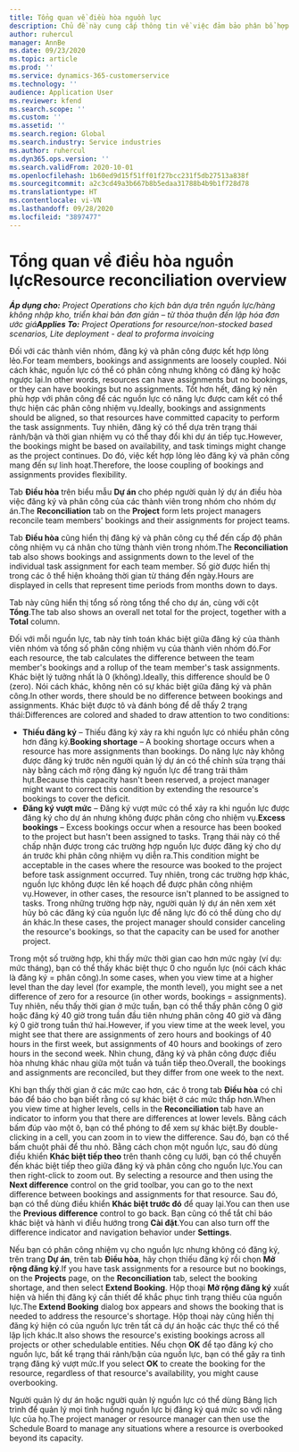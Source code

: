 ```yaml
---
title: Tổng quan về điều hòa nguồn lực
description: Chủ đề này cung cấp thông tin về việc đảm bảo phân bổ hợp lý trong việc đăng ký và phân công nguồn lực cho dự án.
author: ruhercul
manager: AnnBe
ms.date: 09/23/2020
ms.topic: article
ms.prod: ''
ms.service: dynamics-365-customerservice
ms.technology: ''
audience: Application User
ms.reviewer: kfend
ms.search.scope: ''
ms.custom: ''
ms.assetid: ''
ms.search.region: Global
ms.search.industry: Service industries
ms.author: ruhercul
ms.dyn365.ops.version: ''
ms.search.validFrom: 2020-10-01
ms.openlocfilehash: 1b60ed9d15f51ff01f27bcc231f5db27513a838f
ms.sourcegitcommit: a2c3cd49a3b667b8b5edaa31788b4b9b1f728d78
ms.translationtype: HT
ms.contentlocale: vi-VN
ms.lasthandoff: 09/28/2020
ms.locfileid: "3897477"
---
```

# <a name="resource-reconciliation-overview"></a><span data-ttu-id="7fc4c-103">Tổng quan về điều hòa nguồn lực</span><span class="sxs-lookup"><span data-stu-id="7fc4c-103">Resource reconciliation overview</span></span>

<span data-ttu-id="7fc4c-104">_**Áp dụng cho:** Project Operations cho kịch bản dựa trên nguồn lực/hàng không nhập kho, triển khai bản đơn giản – từ thỏa thuận đến lập hóa đơn ước giá_</span><span class="sxs-lookup"><span data-stu-id="7fc4c-104">_**Applies To:** Project Operations for resource/non-stocked based scenarios, Lite deployment - deal to proforma invoicing_</span></span>

<span data-ttu-id="7fc4c-105">Đối với các thành viên nhóm, đăng ký và phân công được kết hợp lỏng lẻo.</span><span class="sxs-lookup"><span data-stu-id="7fc4c-105">For team members, bookings and assignments are loosely coupled.</span></span> <span data-ttu-id="7fc4c-106">Nói cách khác, nguồn lực có thể có phân công nhưng không có đăng ký hoặc ngược lại.</span><span class="sxs-lookup"><span data-stu-id="7fc4c-106">In other words, resources can have assignments but no bookings, or they can have bookings but no assignments.</span></span> <span data-ttu-id="7fc4c-107">Tốt hơn hết, đăng ký nên phù hợp với phân công để các nguồn lực có năng lực được cam kết có thể thực hiện các phân công nhiệm vụ.</span><span class="sxs-lookup"><span data-stu-id="7fc4c-107">Ideally, bookings and assignments should be aligned, so that resources have committed capacity to perform the task assignments.</span></span> <span data-ttu-id="7fc4c-108">Tuy nhiên, đăng ký có thể dựa trên trạng thái rảnh/bận và thời gian nhiệm vụ có thể thay đổi khi dự án tiếp tục.</span><span class="sxs-lookup"><span data-stu-id="7fc4c-108">However, the bookings might be based on availability, and task timings might change as the project continues.</span></span> <span data-ttu-id="7fc4c-109">Do đó, việc kết hợp lỏng lẻo đăng ký và phân công mang đến sự linh hoạt.</span><span class="sxs-lookup"><span data-stu-id="7fc4c-109">Therefore, the loose coupling of bookings and assignments provides flexibility.</span></span>

<span data-ttu-id="7fc4c-110">Tab **Điều hòa** trên biểu mẫu **Dự án** cho phép người quản lý dự án điều hòa việc đăng ký và phân công của các thành viên trong nhóm cho nhóm dự án.</span><span class="sxs-lookup"><span data-stu-id="7fc4c-110">The **Reconciliation** tab on the **Project** form lets project managers reconcile team members' bookings and their assignments for project teams.</span></span>

<span data-ttu-id="7fc4c-111">Tab **Điều hòa** cũng hiển thị đăng ký và phân công cụ thể đến cấp độ phân công nhiệm vụ cá nhân cho từng thành viên trong nhóm.</span><span class="sxs-lookup"><span data-stu-id="7fc4c-111">The **Reconciliation** tab also shows bookings and assignments down to the level of the individual task assignment for each team member.</span></span> <span data-ttu-id="7fc4c-112">Số giờ được hiển thị trong các ô thể hiện khoảng thời gian từ tháng đến ngày.</span><span class="sxs-lookup"><span data-stu-id="7fc4c-112">Hours are displayed in cells that represent time periods from months down to days.</span></span>

<span data-ttu-id="7fc4c-113">Tab này cũng hiển thị tổng số ròng tổng thể cho dự án, cùng với cột **Tổng**.</span><span class="sxs-lookup"><span data-stu-id="7fc4c-113">The tab also shows an overall net total for the project, together with a **Total** column.</span></span>

<span data-ttu-id="7fc4c-114">Đối với mỗi nguồn lực, tab này tính toán khác biệt giữa đăng ký của thành viên nhóm và tổng số phân công nhiệm vụ của thành viên nhóm đó.</span><span class="sxs-lookup"><span data-stu-id="7fc4c-114">For each resource, the tab calculates the difference between the team member's bookings and a rollup of the team member's task assignments.</span></span> <span data-ttu-id="7fc4c-115">Khác biệt lý tưởng nhất là 0 (không).</span><span class="sxs-lookup"><span data-stu-id="7fc4c-115">Ideally, this difference should be 0 (zero).</span></span> <span data-ttu-id="7fc4c-116">Nói cách khác, không nên có sự khác biệt giữa đăng ký và phân công.</span><span class="sxs-lookup"><span data-stu-id="7fc4c-116">In other words, there should be no difference between bookings and assignments.</span></span> <span data-ttu-id="7fc4c-117">Khác biệt được tô và đánh bóng để dễ thấy 2 trạng thái:</span><span class="sxs-lookup"><span data-stu-id="7fc4c-117">Differences are colored and shaded to draw attention to two conditions:</span></span>

- <span data-ttu-id="7fc4c-118">**Thiếu đăng ký** – Thiếu đăng ký xảy ra khi nguồn lực có nhiều phân công hơn đăng ký.</span><span class="sxs-lookup"><span data-stu-id="7fc4c-118">**Booking shortage** – A booking shortage occurs when a resource has more assignments than bookings.</span></span> <span data-ttu-id="7fc4c-119">Do năng lực này không được đăng ký trước nên người quản lý dự án có thể chỉnh sửa trạng thái này bằng cách mở rộng đăng ký nguồn lực để trang trải thâm hụt.</span><span class="sxs-lookup"><span data-stu-id="7fc4c-119">Because this capacity hasn't been reserved, a project manager might want to correct this condition by extending the resource's bookings to cover the deficit.</span></span>
- <span data-ttu-id="7fc4c-120">**Đăng ký vượt mức** – Đăng ký vượt mức có thể xảy ra khi nguồn lực được đăng ký cho dự án nhưng không được phân công cho nhiệm vụ.</span><span class="sxs-lookup"><span data-stu-id="7fc4c-120">**Excess bookings** – Excess bookings occur when a resource has been booked to the project but hasn't been assigned to tasks.</span></span> <span data-ttu-id="7fc4c-121">Trạng thái này có thể chấp nhận được trong các trường hợp nguồn lực được đăng ký cho dự án trước khi phân công nhiệm vụ diễn ra.</span><span class="sxs-lookup"><span data-stu-id="7fc4c-121">This condition might be acceptable in the cases where the resource was booked to the project before task assignment occurred.</span></span> <span data-ttu-id="7fc4c-122">Tuy nhiên, trong các trường hợp khác, nguồn lực không được lên kế hoạch để được phân công nhiệm vụ.</span><span class="sxs-lookup"><span data-stu-id="7fc4c-122">However, in other cases, the resource isn't planned to be assigned to tasks.</span></span> <span data-ttu-id="7fc4c-123">Trong những trường hợp này, người quản lý dự án nên xem xét hủy bỏ các đăng ký của nguồn lực để năng lực đó có thể dùng cho dự án khác.</span><span class="sxs-lookup"><span data-stu-id="7fc4c-123">In these cases, the project manager should consider canceling the resource's bookings, so that the capacity can be used for another project.</span></span>

<span data-ttu-id="7fc4c-124">Trong một số trường hợp, khi thấy mức thời gian cao hơn mức ngày (ví dụ: mức tháng), bạn có thể thấy khác biệt thực 0 cho nguồn lực (nói cách khác là đăng ký = phân công).</span><span class="sxs-lookup"><span data-stu-id="7fc4c-124">In some cases, when you view time at a higher level than the day level (for example, the month level), you might see a net difference of zero for a resource (in other words, bookings = assignments).</span></span> <span data-ttu-id="7fc4c-125">Tuy nhiên, nếu thấy thời gian ở mức tuần, bạn có thể thấy phân công 0 giờ hoặc đăng ký 40 giờ trong tuần đầu tiên nhưng phân công 40 giờ và đăng ký 0 giờ trong tuần thứ hai.</span><span class="sxs-lookup"><span data-stu-id="7fc4c-125">However, if you view time at the week level, you might see that there are assignments of zero hours and bookings of 40 hours in the first week, but assignments of 40 hours and bookings of zero hours in the second week.</span></span> <span data-ttu-id="7fc4c-126">Nhìn chung, đăng ký và phân công được điều hòa nhưng khác nhau giữa một tuần và tuần tiếp theo.</span><span class="sxs-lookup"><span data-stu-id="7fc4c-126">Overall, the bookings and assignments are reconciled, but they differ from one week to the next.</span></span>

<span data-ttu-id="7fc4c-127">Khi bạn thấy thời gian ở các mức cao hơn, các ô trong tab **Điều hòa** có chỉ báo để báo cho bạn biết rằng có sự khác biệt ở các mức thấp hơn.</span><span class="sxs-lookup"><span data-stu-id="7fc4c-127">When you view time at higher levels, cells in the **Reconciliation** tab have an indicator to inform you that there are differences at lower levels.</span></span> <span data-ttu-id="7fc4c-128">Bằng cách bấm đúp vào một ô, bạn có thể phóng to để xem sự khác biệt.</span><span class="sxs-lookup"><span data-stu-id="7fc4c-128">By double-clicking in a cell, you can zoom in to view the difference.</span></span> <span data-ttu-id="7fc4c-129">Sau đó, bạn có thể bấm chuột phải để thu nhỏ. Bằng cách chọn một nguồn lực, sau đó dùng điều khiển **Khác biệt tiếp theo** trên thanh công cụ lưới, bạn có thể chuyển đến khác biệt tiếp theo giữa đăng ký và phân công cho nguồn lực.</span><span class="sxs-lookup"><span data-stu-id="7fc4c-129">You can then right-click to zoom out. By selecting a resource and then using the **Next difference** control on the grid toolbar, you can go to the next difference between bookings and assignments for that resource.</span></span> <span data-ttu-id="7fc4c-130">Sau đó, bạn có thể dùng điều khiển **Khác biệt trước đó** để quay lại.</span><span class="sxs-lookup"><span data-stu-id="7fc4c-130">You can then use the **Previous difference** control to go back.</span></span> <span data-ttu-id="7fc4c-131">Bạn cũng có thể tắt chỉ báo khác biệt và hành vi điều hướng trong **Cài đặt**.</span><span class="sxs-lookup"><span data-stu-id="7fc4c-131">You can also turn off the difference indicator and navigation behavior under **Settings**.</span></span>


<span data-ttu-id="7fc4c-132">Nếu bạn có phân công nhiệm vụ cho nguồn lực nhưng không có đăng ký, trên trang **Dự án**, trên tab **Điều hòa**, hãy chọn thiếu đăng ký rồi chọn **Mở rộng đăng ký**.</span><span class="sxs-lookup"><span data-stu-id="7fc4c-132">If you have task assignments for a resource but no bookings, on the **Projects** page, on the **Reconciliation** tab, select the booking shortage, and then select **Extend Booking**.</span></span> <span data-ttu-id="7fc4c-133">Hộp thoại **Mở rộng đăng ký** xuất hiện và hiển thị đăng ký cần thiết để khắc phục tình trạng thiếu của nguồn lực.</span><span class="sxs-lookup"><span data-stu-id="7fc4c-133">The **Extend Booking** dialog box appears and shows the booking that is needed to address the resource's shortage.</span></span> <span data-ttu-id="7fc4c-134">Hộp thoại này cũng hiển thị đăng ký hiện có của nguồn lực trên tất cả dự án hoặc các thực thể có thể lập lịch khác.</span><span class="sxs-lookup"><span data-stu-id="7fc4c-134">It also shows the resource's existing bookings across all projects or other schedulable entities.</span></span> <span data-ttu-id="7fc4c-135">Nếu chọn **OK** để tạo đăng ký cho nguồn lực, bất kể trạng thái rảnh/bận của nguồn lực, bạn có thể gây ra tình trạng đăng ký vượt mức.</span><span class="sxs-lookup"><span data-stu-id="7fc4c-135">If you select **OK** to create the booking for the resource, regardless of that resource's availability, you might cause overbooking.</span></span>

<span data-ttu-id="7fc4c-136">Người quản lý dự án hoặc người quản lý nguồn lực có thể dùng Bảng lịch trình để quản lý mọi tình huống nguồn lực bị đăng ký quá mức so với năng lực của họ.</span><span class="sxs-lookup"><span data-stu-id="7fc4c-136">The project manager or resource manager can then use the Schedule Board to manage any situations where a resource is overbooked beyond its capacity.</span></span>

